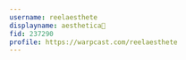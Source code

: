 ```yaml
---
username: reelaesthete
displayname: aesthetica🎩
fid: 237290
profile: https://warpcast.com/reelaesthete
---
```

